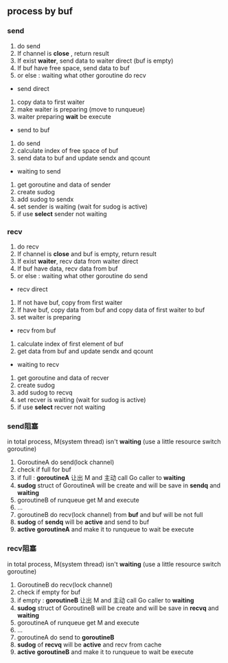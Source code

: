 ##  process by buf
###   send
1. do send
2. If channel is **close** , return result 
3. If exist **waiter**, send data to waiter direct (buf is empty)
4. If buf have free space, send data to buf 
5. or else : waiting what other goroutine do recv 

* send direct
1. copy data to first waiter
2. make waiter is preparing (move to runqueue)
3. waiter preparing **wait** be execute

* send to buf
1. do send
2. calculate index of free space of buf
3. send data to buf and update sendx and qcount 

* waiting to send
1. get goroutine and data of sender
2. create sudog 
3. add sudog to sendx 
4. set sender is waiting (wait for sudog is active)
5. if use **select** sender not waiting 


###   recv
1. do recv
2. If channel is **close** and buf is empty, return result
3. If exist **waiter**, recv data from waiter direct 
4. If buf have data, recv data from buf 
5. or else : waiting what other goroutine do send 

* recv direct
1. If not have buf, copy from first waiter
2. If have buf,		copy data from buf and copy data of first waiter to buf
3. set waiter is preparing

* recv from buf
1. calculate index of first element of buf
2. get data from buf and update sendx and qcount 

* waiting to recv
1. get goroutine and data of recver
2. create sudog 
3. add sudog to recvq 
4. set recver is waiting (wait for sudog is active)
5. if use **select** recver not waiting 

###   send阻塞
in total process, M(system thread) isn't **waiting** (use a little resource switch goroutine)

1. GoroutineA do send(lock channel)
2. check if full for buf
3. if full : **goroutineA** 让出 M and 主动 call Go caller to **waiting**
4. **sudog** struct of GoroutineA will be create and will be save in **sendq** and **waiting**
5. goroutineB of runqueue get M and execute
6. ...
7. goroutineB do recv(lock channel) from **buf** and buf will be not full
8. **sudog** of **sendq** will be **active** and send to buf
9. **active** **goroutineA** and make it to runqueue to wait be execute


###   recv阻塞
in total process, M(system thread) isn't **waiting** (use a little resource switch goroutine)

1. GoroutineB do recv(lock channel)
2. check if empty for buf
3. if empty : **goroutineB** 让出 M and 主动 call Go caller to **waiting**
4. **sudog** struct of GoroutineB will be create and will be save in **recvq** and **waiting**
5. goroutineA of runqueue get M and execute
6. ...
7. goroutineA do send to **goroutineB** 
8. **sudog** of **recvq** will be **active** and recv from cache
9. **active** **goroutineB** and make it to runqueue to wait be execute
